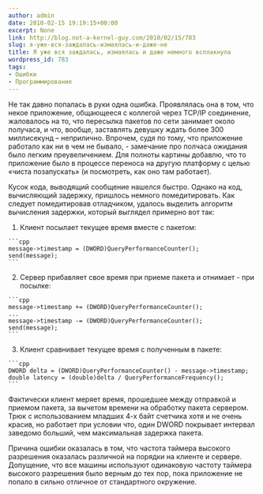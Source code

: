 ```yaml
---
author: admin
date: 2010-02-15 19:19:15+00:00
excerpt: None
link: http://blog.not-a-kernel-guy.com/2010/02/15/783
slug: я-уже-вся-заждалась-измаялась-и-даже-не
title: Я уже вся заждалась, измаялась и даже немного всплакнула
wordpress_id: 783
tags:
- Ошибки
- Программирование
---
```


Не так давно попалась в руки одна ошибка. Проявлялась она в том, что некое приложение, общающееся с коллегой через TCP/IP соединение, жаловалось на то, что пересылка пакетов по сети занимает около получаса, и что, вообще, заставлять девушку ждать более 300 миллисекунд – неприлично. Впрочем, судя по тому, что приложение работало как ни в чем не бывало, - замечание про полчаса ожидания было легким преувеличением. Для полноты картины добавлю, что то приложение было в процессе переноса на другую платформу с целью «чиста позапускать» (и посмотреть, как оно там работает).

Кусок кода, выводящий сообщение нашелся быстро. Однако на код, вычисляющий задержку, пришлось  немного помедитировать. Как следует помедитировав отладчиком, удалось выделить алгоритм вычисления задержки, который выглядел примерно вот так:

  1. Клиент посылает текущее время вместе с пакетом:

    ```cpp
    message->timestamp = (DWORD)QueryPerformanceCounter();
    send(message);
    ```

  2. Сервер прибавляет свое время при приеме пакета и отнимает  - при посылке:

    ```cpp
    message->timestamp += (DWORD)QueryPerformanceCounter();
    ...
    message->timestamp -= (DWORD)QueryPerformanceCounter();
    send(message);
    ```

  3. Клиент сравнивает текущее время с полученным в пакете:

    ```cpp
    DWORD delta = (DWORD)QueryPerformanceCounter() - message->timestamp;
    double latency = (double)delta / QueryPerformanceFrequency();
    ```

Фактически клиент меряет время, прошедшее между отправкой и приемом пакета, за вычетом времени на обработку пакета сервером. Трюк с использованием младших 4-х байт счетчика хотя и не очень красив, но работает при условии что, один DWORD покрывает интервал заведомо больший, чем максимальная задержка пакета.

Причина ошибки оказалась в том, что частота таймера высокого разрешения оказалась различной на порядки на клиенте и сервере. Допущение, что все машины используют одинаковую частоту таймера высокого разрешения было верным до тех пор, пока приложение не попало в сильно отличное от стандартного окружение.
